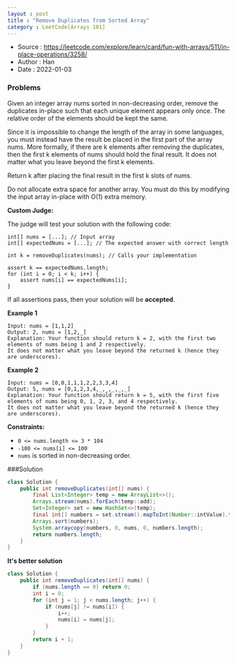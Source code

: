 ```yaml
---
layout : post
title : "Remove Duplicates from Sorted Array"
category : LeetCode[Arrays 101]
---
```


* Source : https://leetcode.com/explore/learn/card/fun-with-arrays/511/in-place-operations/3258/
* Author : Han
* Date   : 2022-01-03

### Problems

Given an integer array nums sorted in non-decreasing order, remove the duplicates in-place such that each unique element appears only once. The relative order of the elements should be kept the same.

Since it is impossible to change the length of the array in some languages, you must instead have the result be placed in the first part of the array nums. More formally, if there are k elements after removing the duplicates, then the first k elements of nums should hold the final result. It does not matter what you leave beyond the first k elements.

Return k after placing the final result in the first k slots of nums.

Do not allocate extra space for another array. You must do this by modifying the input array in-place with O(1) extra memory.

**Custom Judge:**

The judge will test your solution with the following code:
```
int[] nums = [...]; // Input array
int[] expectedNums = [...]; // The expected answer with correct length

int k = removeDuplicates(nums); // Calls your implementation

assert k == expectedNums.length;
for (int i = 0; i < k; i++) {
    assert nums[i] == expectedNums[i];
}
```

If all assertions pass, then your solution will be **accepted**.



**Example 1**
```
Input: nums = [1,1,2]
Output: 2, nums = [1,2,_]
Explanation: Your function should return k = 2, with the first two elements of nums being 1 and 2 respectively.
It does not matter what you leave beyond the returned k (hence they are underscores).
```

**Example 2**
```
Input: nums = [0,0,1,1,1,2,2,3,3,4]
Output: 5, nums = [0,1,2,3,4,_,_,_,_,_]
Explanation: Your function should return k = 5, with the first five elements of nums being 0, 1, 2, 3, and 4 respectively.
It does not matter what you leave beyond the returned k (hence they are underscores).
```

**Constraints:**

* `0 <= nums.length <= 3 * 104`
* `-100 <= nums[i] <= 100`
* `nums` is sorted in non-decreasing order.

###Solution
```java
class Solution {
    public int removeDuplicates(int[] nums) {
        final List<Integer> temp = new ArrayList<>();
        Arrays.stream(nums).forEach(temp::add);
        Set<Integer> set = new HashSet<>(temp);
        final int[] numbers = set.stream().mapToInt(Number::intValue).toArray();
        Arrays.sort(numbers);
        System.arraycopy(numbers, 0, nums, 0, numbers.length);
        return numbers.length;
    }
}
```

**It's better solution**
```java
class Solution {
    public int removeDuplicates(int[] nums) {
        if (nums.length == 0) return 0;
        int i = 0;
        for (int j = 1; j < nums.length; j++) {
            if (nums[j] != nums[i]) {
                i++;
                nums[i] = nums[j];
            }
        }
        return i + 1;
    }
}
```
